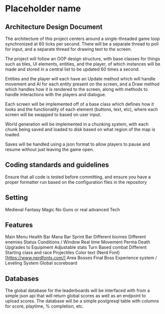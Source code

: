 ﻿# Placeholder name

## Architecture Design Document
The architecture of this project centers around a single-threaded game loop synchronized at 60 ticks per second. There will be a separate thread to poll for input, and a separate thread for drawing text to the screen.

The project will follow an OOP design structure, with base classes for things such as tiles, UI elements, entities, and the player, of which instances will be made and stored in a central list to be updated 60 times a second.

Entities and the player will each have an Update method which will handle movement and AI for each entity present on the screen, and a Draw method which handles how it is rendered to the screen, along with methods to handle interactions with the players and dialogue.

Each screen will be implemented off of a base class which defines how it looks and the functionality of each element (buttons, text, etc), where each screen will be swapped to based on user input.

World generation will be implemented in a chunking system, with each chunk being saved and loaded to disk based on what region of the map is loaded.

Saves will be handled using a json format to allow players to pause and resume without just leaving the game open.

## Coding standards and guidelines
Ensure that all code is tested before committing, and ensure you have a proper formatter run based on the configuration files in the repository

## Setting
Medieval Fantasy
Magic
No Guns or real advanced Tech

## Features
Main Menu
Health Bar
Mana Bar
Sprint Bar
Different biomes
Different enemies
Status Conditions / Window
Real time Movement
Perma Death
Upgrades to Equipment
Adjustable stats
Turn Based combat
Different Starting class and race
Projectiles
Color text
(Nerd Font)[https://www.nerdfonts.com/]
Area Bosses
Final Boss
Experience system / Leveling System
Global scoreboard

## Databases
The global database for the leaderboards will be interfaced with from a simple json api that will return global scores as well as an endpoint to upload scores. The database will be a simple postgresql table with columns for score, playtime, % completion, etc.
